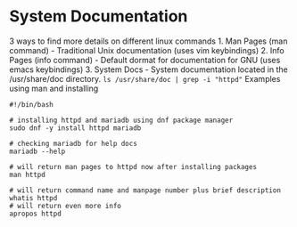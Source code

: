 # System Documentation
3 ways to find more details on different linux commands
    1. Man Pages (man command)
        - Traditional Unix documentation (uses vim keybindings)
    2. Info Pages (info command)
        - Default dormat for documentation for GNU (uses emacs keybindings)
    3. System Docs 
        - System documentation located in the /usr/share/doc directory.
        ````
        ls /usr/share/doc | grep -i "httpd"
        ````
Examples using man and installing
````
#!/bin/bash

# installing httpd and mariadb using dnf package manager
sudo dnf -y install httpd mariadb

# checking mariadb for help docs
mariadb --help

# will return man pages to httpd now after installing packages
man httpd

# will return command name and manpage number plus brief description
whatis httpd
# will return even more info
apropos httpd
````
